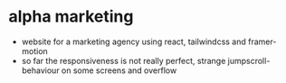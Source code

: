 # alpha marketing
- website for a marketing agency using react, tailwindcss and framer-motion 
- so far the responsiveness is not really perfect, strange jumpscroll-behaviour on some screens and overflow
